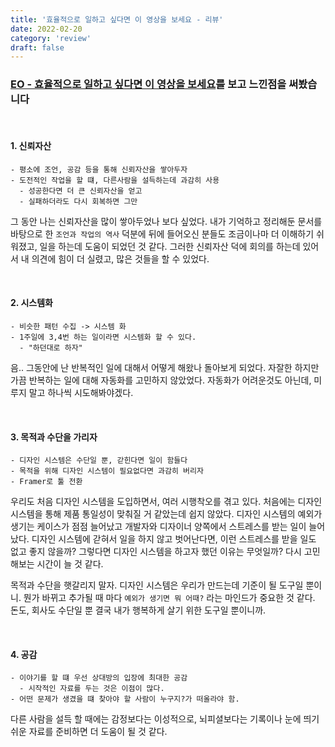 ```yaml
---
title: '효율적으로 일하고 싶다면 이 영상을 보세요 - 리뷰'
date: 2022-02-20
category: 'review'
draft: false
---
```


### [EO - 효율적으로 일하고 싶다면 이 영상을 보세요](https://www.youtube.com/watch?v=HQktfrNBZV4)를 보고 느낀점을 써봤습니다

<br>

#### 1. 신뢰자산

```
- 평소에 조언, 공감 등을 통해 신뢰자산을 쌓아두자
- 도전적인 작업을 할 떄, 다른사람을 설득하는데 과감히 사용
  - 성공한다면 더 큰 신뢰자산을 얻고
  - 실패하더라도 다시 회복하면 그만
```

그 동안 나는 신뢰자산을 많이 쌓아두었나 보다 싶었다. 내가 기억하고 정리해둔 문서를 바탕으로 한 `조언과 작업의 역사` 덕분에 뒤에 들어오신 분들도 조금이나마 더 이해하기 쉬워졌고, 일을 하는데 도움이 되었던 것 같다. 그러한 신뢰자산 덕에 회의를 하는데 있어서 내 의견에 힘이 더 실렸고, 많은 것들을 할 수 있었다.

<br/>

#### 2. 시스템화

```
- 비슷한 패턴 수집 -> 시스템 화
- 1주일에 3,4번 하는 일이라면 시스템화 할 수 있다.
  - "하던대로 하자"
```

음.. 그동안에 난 반복적인 일에 대해서 어떻게 해왔나 돌아보게 되었다. 자잘한 하지만 가끔 반복하는 일에 대해 자동화를 고민하지 않았었다. 자동화가 어려운것도 아닌데, 미루지 말고 하나씩 시도해봐야겠다.

<br/>

#### 3. 목적과 수단을 가리자

```
- 디자인 시스템은 수단일 뿐, 갇힌다면 일이 함들다
- 목적을 위해 디자인 시스템이 필요없다면 과감히 버리자
- Framer로 툴 전환
```

우리도 처음 디자인 시스템을 도입하면서, 여러 시행착오를 겪고 있다. 처음에는 디자인 시스템을 통해 제품 통일성이 맞춰질 거 같았는데 쉽지 않았다. 디자인 시스템의 예외가 생기는 케이스가 점점 늘어났고 개발자와 디자이너 양쪽에서 스트레스를 받는 일이 늘어났다. 디자인 시스템에 갇혀서 일을 하지 않고 벗어난다면, 이런 스트레스를 받을 일도 없고 좋지 않을까? 그렇다면 디자인 시스템을 하고자 했던 이유는 무엇일까? 다시 고민해보는 시간이 늘 것 같다.

목적과 수단을 햇갈리지 말자. 디자인 시스템은 우리가 만드는데 기준이 될 도구일 뿐이니. 뭔가 바뀌고 추가될 때 마다 `예외가 생기면 뭐 어때?` 라는 마인드가 중요한 것 같다. 돈도, 회사도 수단일 뿐 결국 내가 행복하게 살기 위한 도구일 뿐이니까.

<br/>

#### 4. 공감

```
- 이야기를 할 떄 우선 상대방의 입장에 최대한 공감
  - 시작적인 자료를 두는 것은 이점이 많다.
- 어떤 문제가 생겼을 떄 찾아야 할 사람이 누구지?가 떠올라야 함.

```

다른 사람을 설득 할 때에는 감정보다는 이성적으로, 뇌피셜보다는 기록이나 눈에 띄기 쉬운 자료를 준비하면 더 도움이 될 것 같다.
